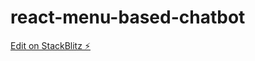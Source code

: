 # react-menu-based-chatbot

[Edit on StackBlitz ⚡️](https://stackblitz.com/edit/stackblitz-react-menu-based-chatbot)